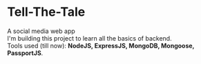 # Tell-The-Tale
A social media web app
<br>
I'm building this project to learn all the basics of backend. <br>
Tools used (till now): <strong>NodeJS, ExpressJS, MongoDB, Mongoose, PassportJS</strong>. 

